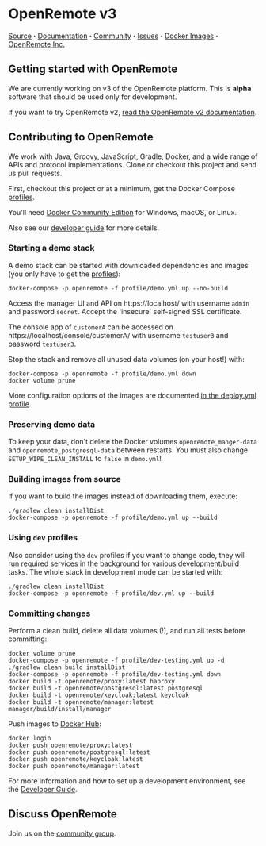 # OpenRemote v3

[Source](https://github.com/openremote/openremote) **·** [Documentation](https://github.com/openremote/openremote/wiki) **·** [Community](https://groups.google.com/forum/#!forum/openremotecommunity) **·** [Issues](https://github.com/openremote/openremote/issues) **·** [Docker Images](https://hub.docker.com/u/openremote/) **·** [OpenRemote Inc.](http://openremote.com)

## Getting started with OpenRemote

We are currently working on v3 of the OpenRemote platform. This is **alpha** software that should be used only for development.

If you want to try OpenRemote v2, [read the OpenRemote v2 documentation](https://github.com/openremote/Documentation/wiki).

## Contributing to OpenRemote

We work with Java, Groovy, JavaScript, Gradle, Docker, and a wide range of APIs and protocol implementations. Clone or checkout this project and send us pull requests.

First, checkout this project or at a minimum, get the Docker Compose [profiles](profile/).

You'll need [Docker Community Edition](https://www.docker.com/) for Windows, macOS, or Linux.

Also see our [developer guide](https://github.com/openremote/openremote/wiki) for more details.

### Starting a demo stack

A demo stack can be started with downloaded dependencies and images (you only have to get the [profiles](profile/)):

```
docker-compose -p openremote -f profile/demo.yml up --no-build
```

Access the manager UI and API on https://localhost/ with username `admin` and password `secret`. Accept the 'insecure' self-signed SSL certificate.

The console app of `customerA` can be accessed on https://localhost/console/customerA/ with username `testuser3` and password `testuser3`.

Stop the stack and remove all unused data volumes (on your host!) with:

```
docker-compose -p openremote -f profile/demo.yml down
docker volume prune
```

More configuration options of the images are documented [in the deploy.yml profile](https://github.com/openremote/openremote/blob/master/profile/deploy.yml).

### Preserving demo data

To keep your data, don't delete the Docker volumes `openremote_manger-data` and `openremote_postgresql-data` between restarts. You must also change `SETUP_WIPE_CLEAN_INSTALL` to `false` in `demo.yml`!

### Building images from source

If you want to build the images instead of downloading them, execute:

```
./gradlew clean installDist
docker-compose -p openremote -f profile/demo.yml up --build
```

### Using `dev` profiles

Also consider using the `dev` profiles if you want to change code, they will run required services in the background for various development/build tasks. The whole stack in development mode can be started with:

```
./gradlew clean installDist
docker-compose -p openremote -f profile/dev.yml up --build
```

### Committing changes

Perform a clean build, delete all data volumes (!), and run all tests before committing:

```
docker volume prune
docker-compose -p openremote -f profile/dev-testing.yml up -d
./gradlew clean build installDist
docker-compose -p openremote -f profile/dev-testing.yml down
docker build -t openremote/proxy:latest haproxy
docker build -t openremote/postgresql:latest postgresql
docker build -t openremote/keycloak:latest keycloak
docker build -t openremote/manager:latest manager/build/install/manager
```

Push images to [Docker Hub](https://hub.docker.com/u/openremote):

```
docker login
docker push openremote/proxy:latest
docker push openremote/postgresql:latest
docker push openremote/keycloak:latest
docker push openremote/manager:latest
```

For more information and how to set up a development environment, see the [Developer Guide](https://github.com/openremote/openremote/wiki).

## Discuss OpenRemote

Join us on the [community group](https://groups.google.com/forum/#!forum/openremotecommunity).
